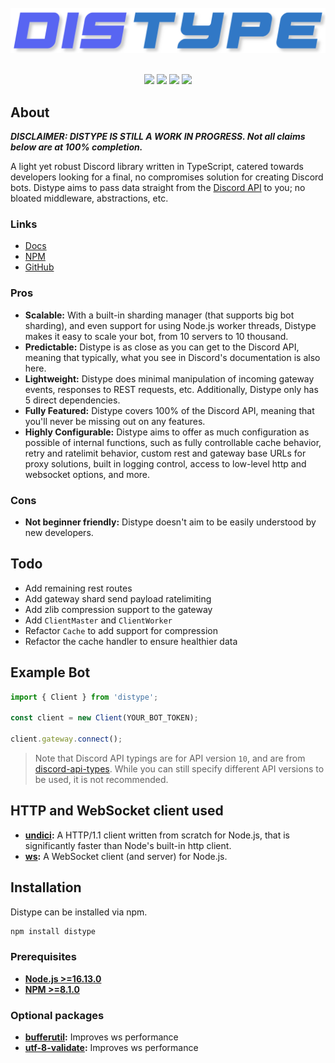 <div align="center">
    <br>
    <a href="https://github.com/distype/distype"><img src="https://raw.githubusercontent.com/distype/assets/master/banner.png" width="600"></a>
    <br><br>
    <p>
        <a href="https://www.npmjs.com/package/distype"><img src="https://img.shields.io/npm/v/distype.svg?color=5162F&style=for-the-badge&logo=npm"></a>
        <a href="https://github.com/distype/distype/actions/workflows/build.yml"><img src="https://img.shields.io/github/workflow/status/distype/distype/Build?style=for-the-badge&logo=github"><a>
        <a href="https://github.com/distype/distype/actions/workflows/tests.yml"><img src="https://img.shields.io/github/workflow/status/distype/distype/Tests?label=tests&style=for-the-badge&logo=github"><a>
        <a href="https://discord.gg/hRXKcUKGHB"><img src="https://img.shields.io/discord/564877383308541964?color=5162F1&style=for-the-badge&logo=discord&logoColor=white"></a>
    </p>
</div>

## About

***DISCLAIMER: DISTYPE IS STILL A WORK IN PROGRESS. Not all claims below are at 100% completion.***

A light yet robust Discord library written in TypeScript, catered towards developers looking for a final, no compromises solution for creating Discord bots. Distype aims to pass data straight from the [Discord API](https://discord.com/developers/docs/intro) to you; no bloated middleware, abstractions, etc.

### Links

- [Docs](https://distype.br88c.dev/)
- [NPM](https://www.npmjs.com/package/distype)
- [GitHub](https://github.com/distype/distype)

### Pros

- **Scalable:** With a built-in sharding manager (that supports big bot sharding), and even support for using Node.js worker threads, Distype makes it easy to scale your bot, from 10 servers to 10 thousand.
- **Predictable:** Distype is as close as you can get to the Discord API, meaning that typically, what you see in Discord's documentation is also here.
- **Lightweight:** Distype does minimal manipulation of incoming gateway events, responses to REST requests, etc. Additionally, Distype only has 5 direct dependencies.
- **Fully Featured:** Distype covers 100% of the Discord API, meaning that you'll never be missing out on any features.
- **Highly Configurable:** Distype aims to offer as much configuration as possible of internal functions, such as fully controllable cache behavior, retry and ratelimit behavior, custom rest and gateway base URLs for proxy solutions, built in logging control, access to low-level http and websocket options, and more.

### Cons

- **Not beginner friendly:** Distype doesn't aim to be easily understood by new developers.

## Todo
- Add remaining rest routes
- Add gateway shard send payload ratelimiting
- Add zlib compression support to the gateway
- Add `ClientMaster` and `ClientWorker`
- Refactor `Cache` to add support for compression
- Refactor the cache handler to ensure healthier data

## Example Bot

```ts
import { Client } from 'distype';

const client = new Client(YOUR_BOT_TOKEN);

client.gateway.connect();
```

> Note that Discord API typings are for API version `10`, and are from [discord-api-types](https://www.npmjs.com/package/discord-api-types). While you can still specify different API versions to be used, it is not recommended.

## HTTP and WebSocket client used

- **[undici](https://undici.nodejs.org/):** A HTTP/1.1 client written from scratch for Node.js, that is significantly faster than Node's built-in http client.
- **[ws](https://github.com/websockets/ws):** A WebSocket client (and server) for Node.js.

## Installation

Distype can be installed via npm.
```sh
npm install distype
```

### Prerequisites

- **[Node.js >=16.13.0](https://nodejs.org/)**
- **[NPM >=8.1.0](https://www.npmjs.com/)**

### Optional packages

- **[bufferutil](https://www.npmjs.com/package/bufferutil/):** Improves ws performance
- **[utf-8-validate](https://www.npmjs.com/package/utf-8-validate/):** Improves ws performance
